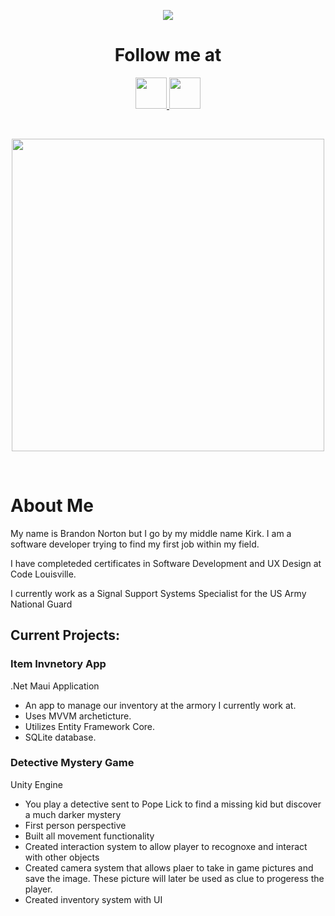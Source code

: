 <p align="center">
  <img src="https://capsule-render.vercel.app/api?type=waving&height=200&color=DE5FAE&text=Hello%20and%20Welcome!%20🕹️"/>
</p>

<h1 align="center"> 
  Follow me at 
</h1>
  
</p>

<p align="center"
  >
  <a href="https://www.instagram.com/kirknorton5/" >
    <img 
      height="50"
      src="https://cdn2.iconfinder.com/data/icons/social-media-applications/64/social_media_applications_3-instagram-512.png"/>
  </a>


  <a href="https://www.linkedin.com/in/brandon-k-norton/">
    <img
      height="50" 
      src="https://cdn2.iconfinder.com/data/icons/social-media-2285/512/1_Linkedin_unofficial_colored_svg-512.png"/>
  </a>
</p>
<br/>

<p align="center">
  <img 
    height="500"
    src="https://media1.tenor.com/m/Q09NuZuQlVYAAAAC/orisa-overwatch.gif"/>
</p>
<br/>

<h1>
  About Me
</h1>

<p>
  My name is Brandon Norton but I go by my middle name Kirk. I am a software developer trying to find my first job within my field.

  I have completeded certificates in Software Development and UX Design at Code Louisville.

  I currently work as a Signal Support Systems Specialist for the US Army National Guard
</p>

<h2>
  Current Projects:
</h2>

<h3>
  Item Invnetory App
</h3>

<p>
  .Net Maui Application
</p>
<ul>
    <li>An app to manage our inventory at the armory I currently work at.</li> 
    <li>Uses MVVM archeticture.</li>
    <li>Utilizes Entity Framework Core.</li>
    <li>SQLite database.</li>
</ul>

<h3>
  Detective Mystery Game
</h3>

<p>
  Unity Engine
</p>
<ul>
  <li>You play a detective sent to Pope Lick to find a missing kid but discover a much darker mystery</li> 
  <li>First person perspective</li>
  <li>Built all movement functionality</li>
  <li>Created interaction system to allow player to recognoxe and interact with other objects</li>
  <li>Created camera system that allows plaer to take in game pictures and save the image. These picture will later be used as clue to progeress the player.</li>
  <li>Created inventory system with UI</li>
</ul>


<!--
**BKNorton/BKNorton** is a ✨ _special_ ✨ repository because its `README.md` (this file) appears on your GitHub profile.

Here are some ideas to get you started:

- 🔭 I’m currently working on ...
- 🌱 I’m currently learning ...
- 👯 I’m looking to collaborate on ...
- 🤔 I’m looking for help with ...
- 💬 Ask me about ...
- 📫 How to reach me: ...
- 😄 Pronouns: ...
- ⚡ Fun fact: ...
-->
